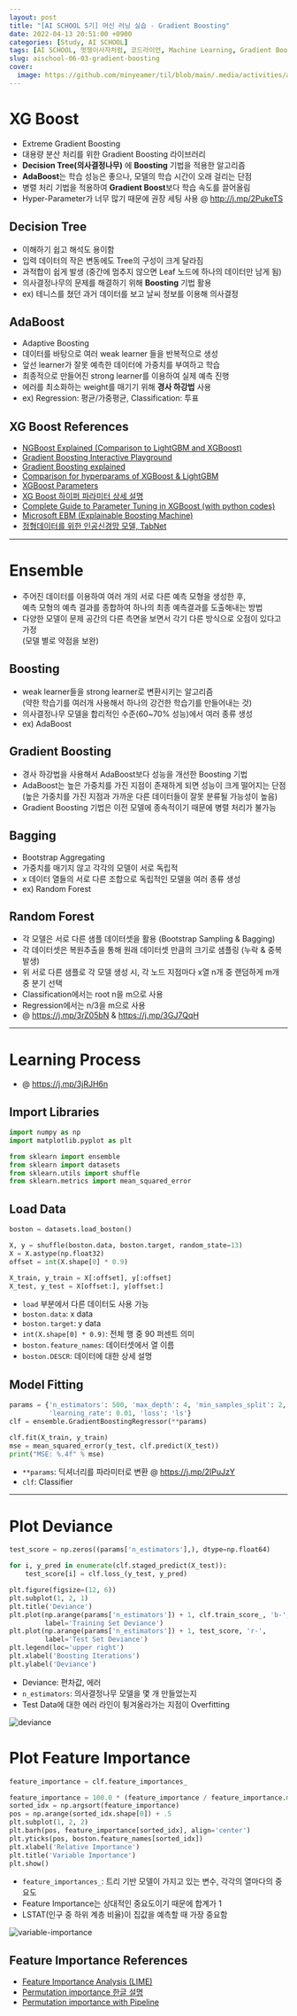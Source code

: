 ```yaml
---
layout: post
title: "[AI SCHOOL 5기] 머신 러닝 실습 - Gradient Boosting"
date: 2022-04-13 20:51:00 +0900
categories: [Study, AI SCHOOL]
tags: [AI SCHOOL, 멋쟁이사자처럼, 코드라이언, Machine Learning, Gradient Boosting]
slug: aischool-06-03-gradient-boosting
cover:
  image: https://github.com/minyeamer/til/blob/main/.media/activities/ai-school/cover.png?raw=true
---
```


# XG Boost
- Extreme Gradient Boosting
- 대용량 분산 처리를 위한 Gradient Boosting 라이브러리
- **Decision Tree(의사결정나무)** 에 **Boosting** 기법을 적용한 알고리즘
- **AdaBoost**는 학습 성능은 좋으나, 모델의 학습 시간이 오래 걸리는 단점
- 병렬 처리 기법을 적용하여 **Gradient Boost**보다 학습 속도를 끌어올림
- Hyper-Parameter가 너무 많기 때문에 권장 세팅 사용 @ http://j.mp/2PukeTS

## Decision Tree
- 이해하기 쉽고 해석도 용이함
- 입력 데이터의 작은 변동에도 Tree의 구성이 크게 달라짐
- 과적합이 쉽게 발생 (중간에 멈추지 않으면 Leaf 노드에 하나의 데이터만 남게 됨)
- 의사결정나무의 문제를 해결하기 위해 **Boosting** 기법 활용
- ex) 테니스를 쳤던 과거 데이터를 보고 날씨 정보를 이용해 의사결정

## AdaBoost
- Adaptive Boosting
- 데이터를 바탕으로 여러 weak learner 들을 반복적으로 생성
- 앞선 learner가 잘못 예측한 데이터에 가중치를 부여하고 학습
- 최종적으로 만들어진 strong learner를 이용하여 실제 예측 진행
- 에러를 최소화하는 weight를 매기기 위해 **경사 하강법** 사용
- ex) Regression: 평균/가중평균, Classification: 투표

## XG Boost References
- [NGBoost Explained (Comparison to LightGBM and XGBoost)](http://j.mp/2WzoyTl)
- [Gradient Boosting Interactive Playground](http://j.mp/34xfO2Y)
- [Gradient Boosting explained](http://j.mp/34z8BiK)
- [Comparison for hyperparams of XGBoost & LightGBM](http://j.mp/2PukeTS)
- [XGBoost Parameters](https://goo.gl/9fD4G9)
- [XG Boost 하이퍼 파라미터 상세 설명](https://goo.gl/1hWjNT)
- [Complete Guide to Parameter Tuning in XGBoost (with python codes)](https://goo.gl/rvWfXY)
- [Microsoft EBM (Explainable Boosting Machine)](https://j.mp/3wBIyWx)
- [정형데이터를 위한 인공신경망 모델, TabNet](https://j.mp/38ABU8e)

---

# Ensemble
- 주어진 데이터를 이용하여 여러 개의 서로 다른 예측 모형을 생성한 후,   
  예측 모형의 예측 결과를 종합하여 하나의 최종 예측결과를 도출해내는 방법
- 다양한 모델이 문제 공간의 다른 측면을 보면서 각기 다른 방식으로 오점이 있다고 가정   
  (모델 별로 약점을 보완)

## Boosting
- weak learner들을 strong learner로 변환시키는 알고리즘   
  (약한 학습기를 여러개 사용해서 하나의 강건한 학습기를 만들어내는 것)
- 의사결정나무 모델을 합리적인 수준(60~70% 성능)에서 여러 종류 생성
- ex) AdaBoost

## Gradient Boosting
- 경사 하강법을 사용해서 AdaBoost보다 성능을 개선한 Boosting 기법
- AdaBoost는 높은 가중치를 가진 지점이 존재하게 되면 성능이 크게 떨어지는 단점   
  (높은 가중치를 가진 지점과 가까운 다른 데이터들이 잘못 분류될 가능성이 높음)
- Gradient Boosting 기법은 이전 모델에 종속적이기 때문에 병렬 처리가 불가능

## Bagging
- Bootstrap Aggregating
- 가중치를 매기지 않고 각각의 모델이 서로 독립적
- x 데이터 열들의 서로 다른 조합으로 독립적인 모델을 여러 종류 생성
- ex) Random Forest

## Random Forest
- 각 모델은 서로 다른 샘플 데이터셋을 활용 (Bootstrap Sampling & Bagging)
- 각 데이터셋은 복원추출을 통해 원래 데이터셋 만큼의 크기로 샘플링 (누락 & 중복 발생)
- 위 서로 다른 샘플로 각 모델 생성 시, 각 노드 지점마다 x열 n개 중 랜덤하게 m개 중 분기 선택
- Classification에서는 root n을 m으로 사용
- Regression에서는 n/3을 m으로 사용
- @ https://j.mp/3rZ05bN & https://j.mp/3GJ7QqH

---

# Learning Process
- @ https://j.mp/3jRJH6n

## Import Libraries

```python
import numpy as np
import matplotlib.pyplot as plt

from sklearn import ensemble
from sklearn import datasets
from sklearn.utils import shuffle
from sklearn.metrics import mean_squared_error
```

## Load Data

```python
boston = datasets.load_boston()

X, y = shuffle(boston.data, boston.target, random_state=13)
X = X.astype(np.float32)
offset = int(X.shape[0] * 0.9)

X_train, y_train = X[:offset], y[:offset]
X_test, y_test = X[offset:], y[offset:]
```

- `load` 부분에서 다른 데이터도 사용 가능
- `boston.data`: x data
- `boston.target`: y data
- `int(X.shape[0] * 0.9)`: 전체 행 중 90 퍼센트 의미
- `boston.feature_names`: 데이터셋에서 열 이름
- `boston.DESCR`: 데이터에 대한 상세 설명

## Model Fitting

```python
params = {'n_estimators': 500, 'max_depth': 4, 'min_samples_split': 2,
          'learning_rate': 0.01, 'loss': 'ls'}
clf = ensemble.GradientBoostingRegressor(**params)

clf.fit(X_train, y_train)
mse = mean_squared_error(y_test, clf.predict(X_test))
print("MSE: %.4f" % mse)
```

- ``**params``: 딕셔너리를 파라미터로 변환 @ https://j.mp/2IPuJzY
- `clf`: Classifier

---

# Plot Deviance

```python
test_score = np.zeros((params['n_estimators'],), dtype=np.float64)

for i, y_pred in enumerate(clf.staged_predict(X_test)):
    test_score[i] = clf.loss_(y_test, y_pred)

plt.figure(figsize=(12, 6))
plt.subplot(1, 2, 1)
plt.title('Deviance')
plt.plot(np.arange(params['n_estimators']) + 1, clf.train_score_, 'b-',
         label='Training Set Deviance')
plt.plot(np.arange(params['n_estimators']) + 1, test_score, 'r-',
         label='Test Set Deviance')
plt.legend(loc='upper right')
plt.xlabel('Boosting Iterations')
plt.ylabel('Deviance')
```

- Deviance: 편차값, 에러
- `n_estimators`: 의사결정나무 모델을 몇 개 만들었는지
- Test Data에 대한 에러 라인이 튕겨올라가는 지점이 Overfitting

![deviance](https://github.com/minyeamer/til/blob/main/.media/activities/ai-school/06-machine-learning/03-gradient-boosting/deviance.png?raw=true)

# Plot Feature Importance

```python
feature_importance = clf.feature_importances_

feature_importance = 100.0 * (feature_importance / feature_importance.max())
sorted_idx = np.argsort(feature_importance)
pos = np.arange(sorted_idx.shape[0]) + .5
plt.subplot(1, 2, 2)
plt.barh(pos, feature_importance[sorted_idx], align='center')
plt.yticks(pos, boston.feature_names[sorted_idx])
plt.xlabel('Relative Importance')
plt.title('Variable Importance')
plt.show()
```

- `feature_importances_`: 트리 기반 모델이 가지고 있는 변수, 각각의 열마다의 중요도
- Feature Importance는 상대적인 중요도이기 때문에 합계가 1
- LSTAT(인구 중 하위 계층 비율)이 집값을 예측할 때 가장 중요함

![variable-importance](https://github.com/minyeamer/til/blob/main/.media/activities/ai-school/06-machine-learning/03-gradient-boosting/variable-importance.png?raw=true)

## Feature Importance References
- [Feature Importance Analysis (LIME)](https://goo.gl/dvoMao)
- [Permutation importance 한글 설명](https://j.mp/3AVL6B9)
- [Permutation importance with Pipeline](https://j.mp/3um5M2F)